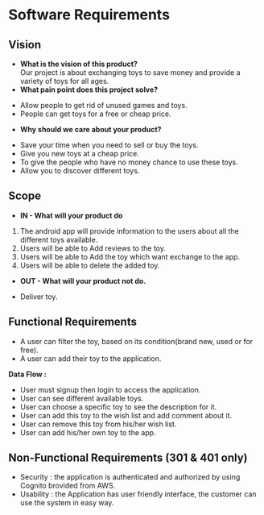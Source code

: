 # Software Requirements

## Vision
* **What is the vision of this product?**  
Our project is about exchanging toys to save money and provide a variety of toys for all ages.  
* **What pain point does this project solve?**
- Allow people to get rid of unused games and toys.  
- People can get toys for a free or cheap price.  
* **Why should we care about your product?**
- Save your time when you need to sell or buy the toys.  
- Give you new toys at a cheap price.  
- To give the people who have no money chance to use these toys.  
- Allow you to discover different toys.  
  
## Scope
* **IN - What will your product do**  
1. The android app will provide information to the users about all the different toys available.    
2. Users will be able to Add reviews to the toy.  
3. Users will be able to Add the toy which want exchange to the app.   
4. Users will be able to delete the added toy.    
 
  
* **OUT - What will your product not do.**
- Deliver toy.  
  
## Functional Requirements
- A user can filter the toy, based on its condition(brand new, used or for free).  
- A user can add their toy to the application.   

**Data Flow :**  
- User must signup then login to access the application.   
- User can see different available toys.  
- User can choose a specific toy to see the description for it.    
- User can add this toy to the wish list and add comment about it.  
- User can remove this toy from his/her wish list.  
- User can add his/her own toy to the app.    


## Non-Functional Requirements (301 & 401 only)
* Security : the application is authenticated and authorized by using Cognito brovided from AWS.  
* Usability : the Application has user friendly interface, the customer can use the system in easy way.  


